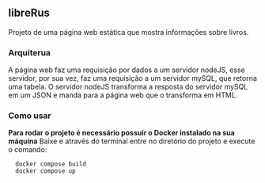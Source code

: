 ## libreRus
Projeto de uma página web estática que mostra informações sobre livros.

### Arquiterua
A página web faz uma requisição por dados a um servidor nodeJS, esse servidor, por sua vez, faz uma requisição a um servidor mySQL, que retorna uma tabela. O servidor nodeJS transforma a resposta do servidor mySQL em um JSON e manda para a página web que o transforma em HTML.

### Como usar
**Para rodar o projeto é necessário possuir o Docker instalado na sua máquina**
Baixe e através do terminal entre no diretório do projeto e execute o comando:



```
  docker compose build
  docker compose up
```
